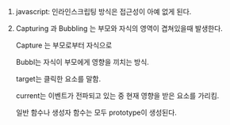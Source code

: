 1. javascript:  인라인스크립팅 방식은 접근성이 아예 없게 된다.

2. Capturing 과 Bubbling 는 부모와 자식의 영역이 겹쳐있을때 발생한다.

   Capture 는 부모로부터 자식으로

   Bubbl는 자식이 부모에게 영향을 끼치는 방식.

   target는 클릭한 요소를 말함.
   
   current는 이벤트가 전파되고 있는 중 현재 영향을 받은 요소를 가리킴.

   일반 함수나 생성자 함수는 모두 prototype이 생성된다.

